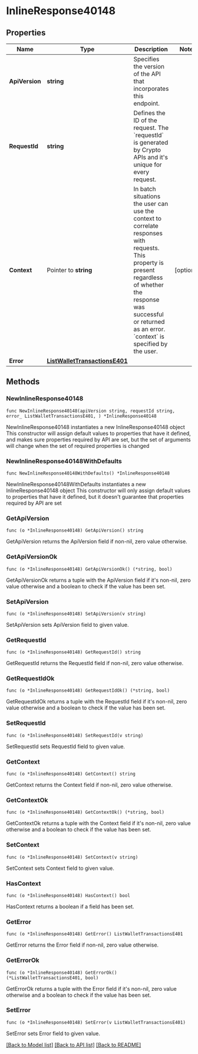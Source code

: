 # InlineResponse40148

## Properties

Name | Type | Description | Notes
------------ | ------------- | ------------- | -------------
**ApiVersion** | **string** | Specifies the version of the API that incorporates this endpoint. | 
**RequestId** | **string** | Defines the ID of the request. The &#x60;requestId&#x60; is generated by Crypto APIs and it&#39;s unique for every request. | 
**Context** | Pointer to **string** | In batch situations the user can use the context to correlate responses with requests. This property is present regardless of whether the response was successful or returned as an error. &#x60;context&#x60; is specified by the user. | [optional] 
**Error** | [**ListWalletTransactionsE401**](ListWalletTransactionsE401.md) |  | 

## Methods

### NewInlineResponse40148

`func NewInlineResponse40148(apiVersion string, requestId string, error_ ListWalletTransactionsE401, ) *InlineResponse40148`

NewInlineResponse40148 instantiates a new InlineResponse40148 object
This constructor will assign default values to properties that have it defined,
and makes sure properties required by API are set, but the set of arguments
will change when the set of required properties is changed

### NewInlineResponse40148WithDefaults

`func NewInlineResponse40148WithDefaults() *InlineResponse40148`

NewInlineResponse40148WithDefaults instantiates a new InlineResponse40148 object
This constructor will only assign default values to properties that have it defined,
but it doesn't guarantee that properties required by API are set

### GetApiVersion

`func (o *InlineResponse40148) GetApiVersion() string`

GetApiVersion returns the ApiVersion field if non-nil, zero value otherwise.

### GetApiVersionOk

`func (o *InlineResponse40148) GetApiVersionOk() (*string, bool)`

GetApiVersionOk returns a tuple with the ApiVersion field if it's non-nil, zero value otherwise
and a boolean to check if the value has been set.

### SetApiVersion

`func (o *InlineResponse40148) SetApiVersion(v string)`

SetApiVersion sets ApiVersion field to given value.


### GetRequestId

`func (o *InlineResponse40148) GetRequestId() string`

GetRequestId returns the RequestId field if non-nil, zero value otherwise.

### GetRequestIdOk

`func (o *InlineResponse40148) GetRequestIdOk() (*string, bool)`

GetRequestIdOk returns a tuple with the RequestId field if it's non-nil, zero value otherwise
and a boolean to check if the value has been set.

### SetRequestId

`func (o *InlineResponse40148) SetRequestId(v string)`

SetRequestId sets RequestId field to given value.


### GetContext

`func (o *InlineResponse40148) GetContext() string`

GetContext returns the Context field if non-nil, zero value otherwise.

### GetContextOk

`func (o *InlineResponse40148) GetContextOk() (*string, bool)`

GetContextOk returns a tuple with the Context field if it's non-nil, zero value otherwise
and a boolean to check if the value has been set.

### SetContext

`func (o *InlineResponse40148) SetContext(v string)`

SetContext sets Context field to given value.

### HasContext

`func (o *InlineResponse40148) HasContext() bool`

HasContext returns a boolean if a field has been set.

### GetError

`func (o *InlineResponse40148) GetError() ListWalletTransactionsE401`

GetError returns the Error field if non-nil, zero value otherwise.

### GetErrorOk

`func (o *InlineResponse40148) GetErrorOk() (*ListWalletTransactionsE401, bool)`

GetErrorOk returns a tuple with the Error field if it's non-nil, zero value otherwise
and a boolean to check if the value has been set.

### SetError

`func (o *InlineResponse40148) SetError(v ListWalletTransactionsE401)`

SetError sets Error field to given value.



[[Back to Model list]](../README.md#documentation-for-models) [[Back to API list]](../README.md#documentation-for-api-endpoints) [[Back to README]](../README.md)


